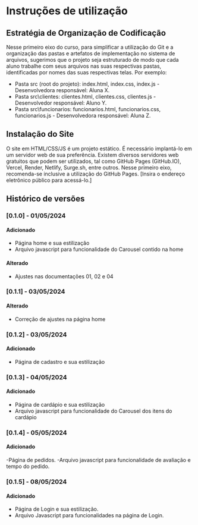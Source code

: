 # Instruções de utilização

## Estratégia de Organização de Codificação

Nesse primeiro eixo do curso, para simplificar a utilização do Git e a organização das pastas e artefatos de implementação no sistema de arquivos, sugerimos que o projeto seja estruturado de modo que cada aluno trabalhe com seus arquivos nas suas respectivas pastas, identificadas por nomes das suas respectivas telas. Por exemplo:

- Pasta src (root do projeto): index.html, index.css, index.js - Desenvolvedora responsável: Aluna X.
- Pasta src\clientes: clientes.html, clientes.css, clientes.js - Desenvolvedor responsável: Aluno Y.
- Pasta src\funcionarios: funcionarios.html, funcionarios.css, funcionarios.js - Desenvolvedora responsável: Aluna Z.

## Instalação do Site

O site em HTML/CSS/JS é um projeto estático. É necessário implantá-lo em um servidor web de sua preferência. Existem diversos servidores web gratuitos que podem ser utilizados, tal como GitHub Pages (GitHub.IO), Vercel, Render, Netlify, Surge.sh, entre outros. Nesse primeiro eixo, recomenda-se inclusive a utilização do GitHub Pages. [Insira o endereço eletrônico público para acessá-lo.]

## Histórico de versões

### [0.1.0] - 01/05/2024

#### Adicionado

- Página home e sua estilização
- Arquivo javascript para funcionalidade do Carousel contido na home

#### Alterado

- Ajustes nas documentações 01, 02 e 04

### [0.1.1] - 03/05/2024

#### Alterado

- Correção de ajustes na página home

### [0.1.2] - 03/05/2024

#### Adicionado

- Página de cadastro e sua estilização

### [0.1.3] - 04/05/2024

#### Adicionado

- Página de cardápio e sua estilização
- Arquivo javascript para funcionalidade do Carousel dos itens do cardápio

### [0.1.4] - 05/05/2024

#### Adicionado

-Página de pedidos.
-Arquivo javascript para funcionalidade de avaliação e tempo do pedido. 

### [0.1.5] - 08/05/2024

#### Adicionado

- Página de Login e sua estilização.
- Arquivo Javascript para funcionalidades na página de Login.

